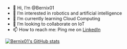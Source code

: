 - 👋 Hi, I’m @Bernix01
- 👀 I’m interested in robotics and artificial intelligence
- 🌱 I’m currently learning Cloud Computing
- 💞️ I’m looking to collaborate on IoT
- 📫 How to reach me: Ping me on [LinkedIn](https://www.linkedin.com/in/bernix01/)

<!---
Bernix01/Bernix01 is a ✨ special ✨ repository because its `README.md` (this file) appears on your GitHub profile.
You can click the Preview link to take a look at your changes.
--->

[![Bernix01's GitHub stats](https://github-readme-stats-two-wine.vercel.app/api?username=bernix01)](https://github.com/anuraghazra/github-readme-stats)
